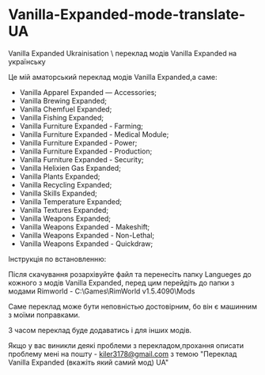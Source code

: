 # Vanilla-Expanded-mode-translate-UA
Vanilla Expanded Ukrainisation \ переклад модів Vanilla Expanded на українську

Це мій аматорський переклад модів Vanilla Expanded,а саме:

- Vanilla Apparel Expanded — Accessories;
- Vanilla Brewing Expanded; 
- Vanilla Chemfuel Expanded;
- Vanilla Fishing Expanded;
- Vanilla Furniture Expanded - Farming;
- Vanilla Furniture Expanded - Medical Module;
- Vanilla Furniture Expanded - Power;
- Vanilla Furniture Expanded - Production;
- Vanilla Furniture Expanded - Security;
- Vanilla Helixien Gas Expanded;
- Vanilla Plants Expanded;
- Vanilla Recycling Expanded;
- Vanilla Skills Expanded;
- Vanilla Temperature Expanded;
- Vanilla Textures Expanded;
- Vanilla Weapons Expanded;
- Vanilla Weapons Expanded - Makeshift;
- Vanilla Weapons Expanded - Non-Lethal;
- Vanilla Weapons Expanded - Quickdraw;

Інструкція по встановленню:

Після скачування розархівуйте файл та перенесіть папку Langueges до кожного з модів Vanilla Expanded,
перед цим перейдіть до папки з модами Rimworld - C:\Games\RimWorld v1.5.4090\Mods 

Саме переклад може бути неповністью достовірним, бо він є машинним з моїми поправками.

З часом переклад буде додаватись і для інших модів.

Якщо у вас виникли деякі проблеми з перекладом,прохання описати проблему мені на пошту - kiler3178@gmail.com з темою "Переклад Vanilla Expanded (вкажіть який самий мод) UA"

